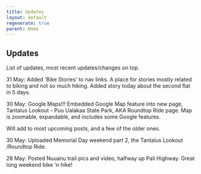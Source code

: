 ```yaml
---
title: Updates
layout: default
regenerate: true
parent: Home
---
```




## Updates    

List of updates, most recent updates/changes on top.  

31 May:  Added 'Bike Stories' to nav links.  A place for stories mostly related to biking and not so much hiking.  Added story today about the second flat in 5 days.

30 May:  Google Maps!!! Embedded Google Map feature into new page, Tantalus Lookout - Puu Ualakaa State Park, AKA Roundtop Ride page.  Map is zoomable, expandable, and includes some Google features.  

Will add to most upcoming posts, and a few of the older ones.

30 May:  Uploaded Memorial Day weekend part 2, the Tantalus Lookout /Roundtop Ride.

28 May:  Posted Nuuanu trail pics and video, halfway up Pali Highway.  Great long weekend bike 'n hike!  
